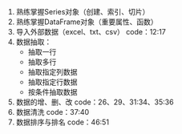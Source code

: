 1. 熟练掌握Series对象（创建、索引、切片）
2. 熟练掌握DataFrame对象（重要属性、函数）
3. 导入外部数据（excel、txt、csv） code：12:17
4. 数据抽取：
   + 抽取一行
   + 抽取多行
   + 抽取指定列数据
   + 抽取指定行数据
   + 按条件抽取数据
5. 数据的增、删、改 code：26、29、31:34、35:36
6. 数据清洗 code：37:40
7. 数据排序与排名 code：46:51